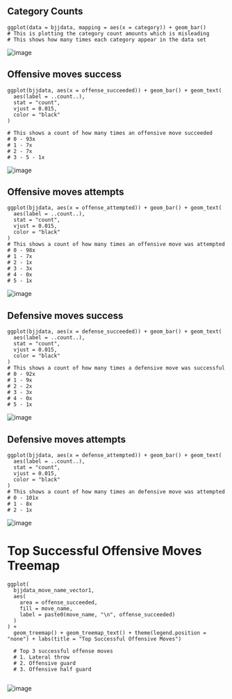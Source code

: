 ## Category Counts
```{r}
ggplot(data = bjjdata, mapping = aes(x = category)) + geom_bar()
# This is plotting the category count amounts which is misleading
# This shows how many times each category appear in the data set
```
![image](https://user-images.githubusercontent.com/74512335/149384886-4c4dc3a6-f2f8-4669-9ad0-32893a9848fc.png)

## Offensive moves success
```{r}
ggplot(bjjdata, aes(x = offense_succeeded)) + geom_bar() + geom_text(
  aes(label = ..count..),
  stat = "count",
  vjust = 0.015,
  color = "black"
)

# This shows a count of how many times an offensive move succeeded
# 0 - 93x
# 1 - 7x
# 2 - 7x
# 3 - 5 - 1x 
```
![image](https://user-images.githubusercontent.com/74512335/149394318-558bd206-6fbe-4742-a23d-d1de026d248c.png)


## Offensive moves attempts
```{r}
ggplot(bjjdata, aes(x = offense_attempted)) + geom_bar() + geom_text(
  aes(label = ..count..),
  stat = "count",
  vjust = 0.015,
  color = "black"
)
# This shows a count of how many times an offensive move was attempted
# 0 - 98x
# 1 - 7x
# 2 - 1x
# 3 - 3x
# 4 - 0x
# 5 - 1x 
```
![image](https://user-images.githubusercontent.com/74512335/149394824-38ae98b2-c17b-4e60-bc87-e49cb948d2b7.png)

## Defensive moves success
```{r}
ggplot(bjjdata, aes(x = defense_succeeded)) + geom_bar() + geom_text(
  aes(label = ..count..),
  stat = "count",
  vjust = 0.015,
  color = "black"
)
# This shows a count of how many times a defensive move was successful
# 0 - 92x
# 1 - 9x
# 2 - 2x
# 3 - 3x
# 4 - 0x
# 5 - 1x 
```
![image](https://user-images.githubusercontent.com/74512335/149395243-e22410c0-99bb-463c-8685-3baed493a4fb.png)

## Defensive moves attempts
```{r}
ggplot(bjjdata, aes(x = defense_attempted)) + geom_bar() + geom_text(
  aes(label = ..count..),
  stat = "count",
  vjust = 0.015,
  color = "black"
)
# This shows a count of how many times an defensive move was attempted
# 0 - 101x
# 1 - 8x
# 2 - 1x
```
![image](https://user-images.githubusercontent.com/74512335/149395566-bc316322-a923-47b5-b299-0e1fd5102e82.png)

# Top Successful Offensive Moves Treemap
```{r}
ggplot(
  bjjdata_move_name_vector1,
  aes(
    area = offense_succeeded,
    fill = move_name,
    label = paste0(move_name, "\n", offense_succeeded)
  )
) +
  geom_treemap() + geom_treemap_text() + theme(legend.position =  "none") + labs(title = "Top Successful Offensive Moves")
  
  # Top 3 successful offense moves
  # 1. Lateral throw
  # 2. Offensive guard
  # 3. Offensive half guard
  
```
![image](https://user-images.githubusercontent.com/74512335/149411019-18b18758-1300-44ab-b098-15ee963a33f3.png)




